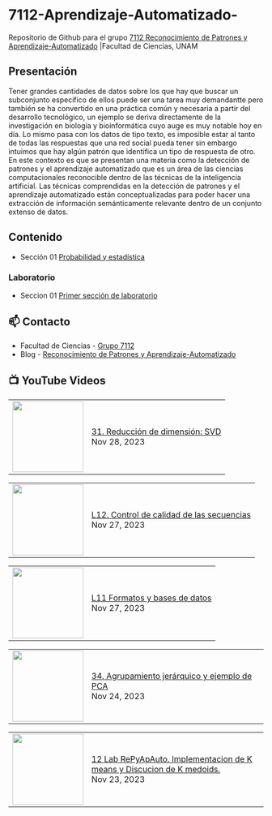 # 7112-Aprendizaje-Automatizado-
Repositorio de Github para el grupo   [7112 Reconocimiento de Patrones y Aprendizaje-Automatizado](https://www.fciencias.unam.mx/docencia/horarios/presentacion/347481) |Facultad de Ciencias, UNAM

## Presentación
Tener grandes cantidades de datos sobre los que hay que buscar un subconjunto específico de ellos puede ser una tarea muy demandantte pero también se ha convertido en una práctica común y necesaria a partir del desarrollo tecnológico, un ejemplo se deriva directamente de la investigación en biología y bioinformática cuyo auge es muy notable hoy en día. Lo mismo pasa con los datos de tipo texto, es imposible estar al tanto de todas las respuestas que una red social pueda tener sin embargo intuimos que hay algún patrón que identifica un tipo de respuesta de otro. En este contexto es que se presentan una materia como la detección de patrones y el aprendizaje automatizado que es un área de las ciencias computacionales reconocible dentro de las técnicas de la inteligencia artificial. Las técnicas comprendidas en la detección de patrones y el aprendizaje automatizado están conceptualizadas para poder hacer una extracción de información semánticamente relevante dentro de un conjunto extenso de datos.

## Contenido
- Sección 01  [Probabilidad y estadística](https://github.com/7122-Aprendizaje-Automatizado/7112-Aprendizaje-Automatizado-/tree/main/Secci%C3%B3n%2001%20Probabilidad%20y%20Estadistica)

### Laboratorio
- Seccion 01  [Primer sección de laboratorio](https://github.com/7122-Aprendizaje-Automatizado/7112-Aprendizaje-Automatizado-/tree/main/Secci%C3%B3n01-Laboratorio)


## 📫 Contacto
- Facultad de Ciencias - [Grupo 7112](https://www.fciencias.unam.mx/docencia/horarios/presentacion/347481)
- Blog - [Reconocimiento de Patrones y Aprendizaje-Automatizado](https://sites.google.com/view/patronesciencias/inicio)

##  📺 	YouTube Videos
<!-- BLOG-POST-LIST:START --><table><tr><td><a href="https://www.youtube.com/watch?v=QRKBLZRqNqY"><img width="140px" src="https://i.ytimg.com/vi/QRKBLZRqNqY/mqdefault.jpg"></a></td>
<td><a href="https://www.youtube.com/watch?v=QRKBLZRqNqY">31. Reducción de dimensión: SVD</a><br/>Nov 28, 2023</td></tr></table>
<table><tr><td><a href="https://www.youtube.com/watch?v=mZsqbc_6KIk"><img width="140px" src="https://i.ytimg.com/vi/mZsqbc_6KIk/mqdefault.jpg"></a></td>
<td><a href="https://www.youtube.com/watch?v=mZsqbc_6KIk">L12. Control de calidad de las secuencias</a><br/>Nov 27, 2023</td></tr></table>
<table><tr><td><a href="https://www.youtube.com/watch?v=qI1exPZ0wyI"><img width="140px" src="https://i.ytimg.com/vi/qI1exPZ0wyI/mqdefault.jpg"></a></td>
<td><a href="https://www.youtube.com/watch?v=qI1exPZ0wyI">L11 Formatos y bases de datos</a><br/>Nov 27, 2023</td></tr></table>
<table><tr><td><a href="https://www.youtube.com/watch?v=MX411rBIIHM"><img width="140px" src="https://i.ytimg.com/vi/MX411rBIIHM/mqdefault.jpg"></a></td>
<td><a href="https://www.youtube.com/watch?v=MX411rBIIHM">34. Agrupamiento jerárquico y ejemplo de PCA</a><br/>Nov 24, 2023</td></tr></table>
<table><tr><td><a href="https://www.youtube.com/watch?v=WSMSPkP9nVg"><img width="140px" src="https://i.ytimg.com/vi/WSMSPkP9nVg/mqdefault.jpg"></a></td>
<td><a href="https://www.youtube.com/watch?v=WSMSPkP9nVg">12 Lab RePyApAuto. Implementacion de K means y Discucion de K medoids.</a><br/>Nov 23, 2023</td></tr></table>
<!-- BLOG-POST-LIST:END -->

